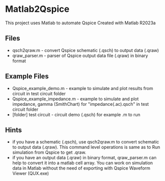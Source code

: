 # Matlab2Qspice
This project uses Matlab to automate Qspice
Created with Matlab R2023a

## Files
* qsch2qraw.m - convert Qspice schematic (.qsch) to output data (.qraw)
* qraw_parser.m - parser of Qspice output data file (.qraw) in binary format

## Example Files
* Qspice_example_demo.m - example to simulate and plot results from circuit in test circuit folder
* Qspice_example_impedance.m - example to simulate and plot impedance, gamma (SmithChart) for "impedance(.ac).qsch" in test circuit folder
* [folder] test circuit - circuit demo (.qsch) for example .m to run

## Hints
* if you have a schematic (.qsch), use qsch2qraw.m to convert schematic to output data (.qraw).  This command level operations is same as to Run simulation from Qspice to get .qraw.
* if you have an output data (.qraw) in binary format, qraw_parser.m can help to convert it into a matlab cell array.  You can work on simulation data in Matlab without the need of exporting with Qspice Waveform Viewer (QUX.exe)